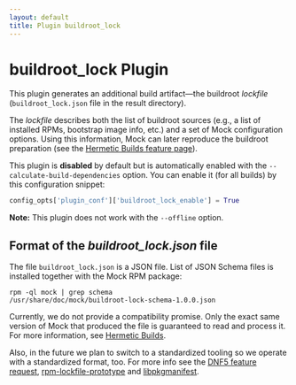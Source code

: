 ```yaml
---
layout: default
title: Plugin buildroot_lock
---
```


buildroot_lock Plugin
=====================

This plugin generates an additional build artifact—the buildroot *lockfile*
(`buildroot_lock.json` file in the result directory).

The *lockfile* describes both the list of buildroot sources (e.g., a list of
installed RPMs, bootstrap image info, etc.) and a set of Mock configuration
options.  Using this information, Mock can later reproduce the buildroot
preparation (see the [Hermetic Builds feature page](feature-hermetic-builds)).

This plugin is **disabled** by default but is automatically enabled with the
`--calculate-build-dependencies` option.  You can enable it (for all builds) by
this configuration snippet:

```python
config_opts['plugin_conf']['buildroot_lock_enable'] = True
```

**Note:** This plugin does not work with the `--offline` option.


Format of the *buildroot_lock.json* file
----------------------------------------

The file `buildroot_lock.json` is a JSON file.  List of JSON Schema files is
installed together with the Mock RPM package:

    rpm -ql mock | grep schema
    /usr/share/doc/mock/buildroot-lock-schema-1.0.0.json

Currently, we do not provide a compatibility promise.  Only the exact same
version of Mock that produced the file is guaranteed to read and process it.
For more information, see [Hermetic Builds](feature-hermetic-builds).

Also, in the future we plan to switch to a standardized tooling so we operate
with a standardized format, too.  For more info see the [DNF5 feature
request][discussion], [rpm-lockfile-prototype][] and [libpkgmanifest][].

[discussion]: https://github.com/rpm-software-management/dnf5/issues/833
[rpm-lockfile-prototype]: https://github.com/konflux-ci/rpm-lockfile-prototype
[libpkgmanifest]: https://github.com/rpm-software-management/libpkgmanifest
